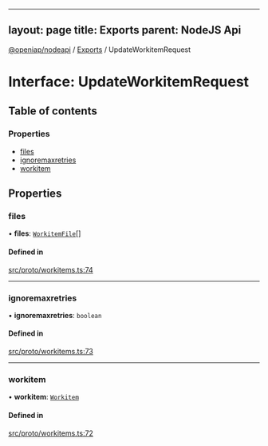 
---
layout: page
title: Exports
parent: NodeJS Api
---
[@openiap/nodeapi](../README.md) / [Exports](../modules.md) / UpdateWorkitemRequest

# Interface: UpdateWorkitemRequest

## Table of contents

### Properties

- [files](UpdateWorkitemRequest.md#files)
- [ignoremaxretries](UpdateWorkitemRequest.md#ignoremaxretries)
- [workitem](UpdateWorkitemRequest.md#workitem)

## Properties

### files

• **files**: [`WorkitemFile`](../modules.md#workitemfile)[]

#### Defined in

[src/proto/workitems.ts:74](https://github.com/openiap/nodeapi/blob/a6b5438/src/proto/workitems.ts#L74)

___

### ignoremaxretries

• **ignoremaxretries**: `boolean`

#### Defined in

[src/proto/workitems.ts:73](https://github.com/openiap/nodeapi/blob/a6b5438/src/proto/workitems.ts#L73)

___

### workitem

• **workitem**: [`Workitem`](../modules.md#workitem)

#### Defined in

[src/proto/workitems.ts:72](https://github.com/openiap/nodeapi/blob/a6b5438/src/proto/workitems.ts#L72)
